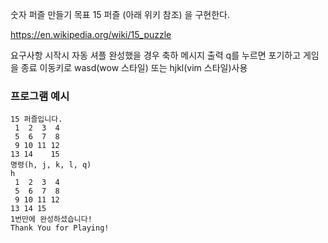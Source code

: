 숫자 퍼즐 만들기
목표
15 퍼즐 (아래 위키 참조) 을 구현한다.

https://en.wikipedia.org/wiki/15_puzzle

요구사항
시작시 자동 셔플
완성했을 경우 축하 메시지 출력
q를 누르면 포기하고 게임을 종료
이동키로 wasd(wow 스타일) 또는 hjkl(vim 스타일)사용
### 프로그램 예시
```
15 퍼즐입니다.
 1  2  3  4
 5  6  7  8
 9 10 11 12
13 14    15  
명령(h, j, k, l, q)
h
 1  2  3  4
 5  6  7  8
 9 10 11 12
13 14 15
1번만에 완성하셨습니다!
Thank You for Playing!
```
